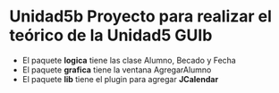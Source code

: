# Unidad5b Proyecto para realizar el teórico de la Unidad5 GUIb

- El paquete **logica** tiene las clase Alumno, Becado y Fecha
- El paquete **grafica** tiene la ventana AgregarAlumno
- El paquete **lib** tiene el plugin para agregar **JCalendar**
